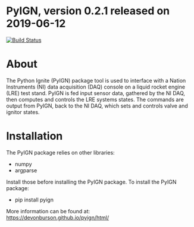 # PyIGN, version 0.2.1 released on 2019-06-12

[![Build Status](https://travis-ci.org/SoftwareDevEngResearch/PyIGN.svg?branch=master)](https://travis-ci.org/SoftwareDevEngResearch/PyIGN)


# About

The Python Ignite (PyIGN) package tool is used to interface with a Nation Instruments (NI) data acquisition (DAQ) console on a liquid rocket engine (LRE) test stand. PyIGN is fed input sensor data, gathered by the NI DAQ, then computes and controls the LRE systems states. The commands are output from PyIGN, back to the NI DAQ, which sets and controls valve and ignitor states.

# Installation

The PyIGN package relies on other libraries:

- numpy
- argparse


Install those before installing the PyIGN package. To install the PyIGN package:

- pip install pyign

More information can be found at:
https://devonburson.github.io/pyign/html/
